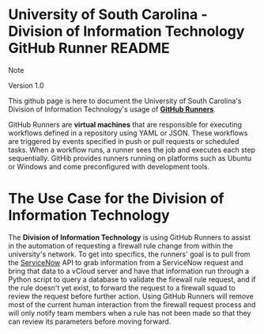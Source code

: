 # University of South Carolina - Division of Information Technology<br/>GitHub Runner README
> [!NOTE]
> Version 1.0

This github page is here to document the University of South Carolina's Division of Information Technology's usage of **[GitHub Runners](https://docs.github.com/en/actions/using-github-hosted-runners/using-github-hosted-runners/about-github-hosted-runners)**.

GitHub Runners are **virtual machines** that are responsible for executing workflows defined in a repository using YAML or JSON. These workflows are triggered by events specified in push or pull requests or scheduled tasks. When a workflow runs, a runner sees the job and executes each step sequentially. GitHib provides runners running on platforms such as Ubuntu or Windows and come preconfigured with development tools.

# The Use Case for the Division of Information Technology

The **Division of Information Technology** is using GitHub Runners to assist in the automation of requesting a firewall rule change from within the university's network. To get into specifics, the runners' goal is to pull from the [ServiceNow](https://www.servicenow.com/docs/bundle/yokohama-api-reference/page/build/applications/concept/api-rest.html) API to grab information from a ServiceNow request and bring that data to a vCloud server and have that information run through a Python script to query a database to validate the firewall rule request, and if the rule doesn't yet exist, to forward the request to a firewall squad to review the request before further action. Using GitHub Runners will remove most of the current human interaction from the firewall request process and will only notify team members when a rule has not been made so that they can review its parameters before moving forward.
